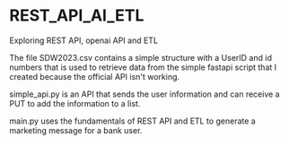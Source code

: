 # REST_API_AI_ETL
Exploring REST API, openai API and ETL

The file SDW2023.csv contains a simple structure with a UserID and id numbers that is used to retrieve data from the simple fastapi script that I created because the official API isn't working.

simple_api.py is an API that sends the user information and can receive a PUT to add the information to a list.

main.py uses the fundamentals of REST API and ETL to generate a marketing message for a bank user.
